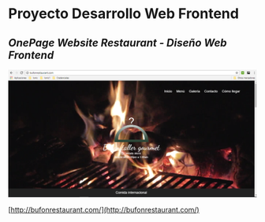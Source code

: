 # Proyecto Desarrollo Web Frontend 

## *OnePage Website Restaurant - Diseño Web Frontend*

![Screenshot Inicio](https://github.com/wibastidas/OnePageWebsite/blob/master/imgs/screenshot1.png)

[http://bufonrestaurant.com/](http://bufonrestaurant.com/)


